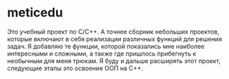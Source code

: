 # meticedu
Это учебный проект по C/C++. А точнее сборник небольших проектов, которые включают в себя реализации различных функций для решения задач.
Я добавляю те функции, которой показались мне наиболее интересными и сложными, а также где пришлось прибегнуть к необычным для меня трюкам.
Я буду и дальше расширять этот проект, следующие этапы это освоение ООП на C++.
